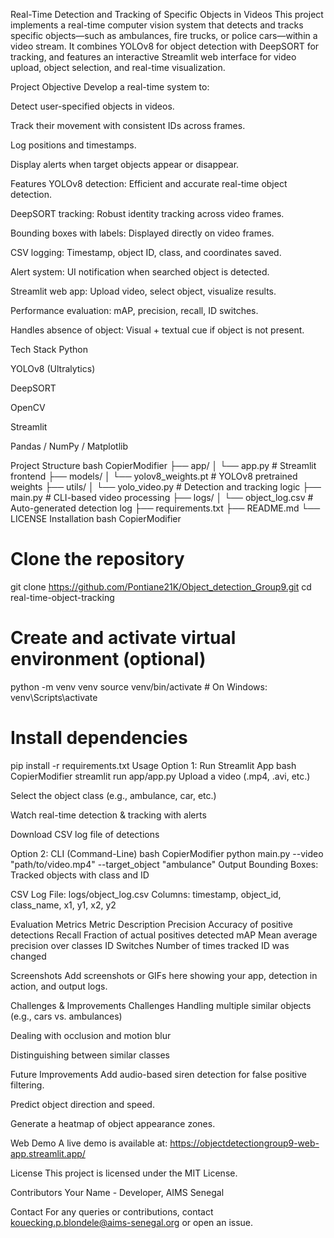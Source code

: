  Real-Time Detection and Tracking of Specific Objects in Videos
This project implements a real-time computer vision system that detects and tracks specific objects—such as ambulances, fire trucks, or police cars—within a video stream. It combines YOLOv8 for object detection with DeepSORT for tracking, and features an interactive Streamlit web interface for video upload, object selection, and real-time visualization.

 Project Objective
Develop a real-time system to:

Detect user-specified objects in videos.

Track their movement with consistent IDs across frames.

Log positions and timestamps.

Display alerts when target objects appear or disappear.

 Features
 YOLOv8 detection: Efficient and accurate real-time object detection.

 DeepSORT tracking: Robust identity tracking across video frames.

Bounding boxes with labels: Displayed directly on video frames.

CSV logging: Timestamp, object ID, class, and coordinates saved.

Alert system: UI notification when searched object is detected.

Streamlit web app: Upload video, select object, visualize results.

Performance evaluation: mAP, precision, recall, ID switches.

Handles absence of object: Visual + textual cue if object is not present.

Tech Stack
Python

YOLOv8 (Ultralytics)

DeepSORT

OpenCV

Streamlit

Pandas / NumPy / Matplotlib

Project Structure
bash
CopierModifier
├── app/
│   └── app.py               # Streamlit frontend
├── models/
│   └── yolov8_weights.pt    # YOLOv8 pretrained weights
├── utils/
│   └── yolo_video.py        # Detection and tracking logic
├── main.py                  # CLI-based video processing
├── logs/
│   └── object_log.csv       # Auto-generated detection log
├── requirements.txt
├── README.md
└── LICENSE
Installation
bash
CopierModifier
# Clone the repository
git clone https://github.com/Pontiane21K/Object_detection_Group9.git
cd real-time-object-tracking

# Create and activate virtual environment (optional)
python -m venv venv
source venv/bin/activate  # On Windows: venv\Scripts\activate

# Install dependencies
pip install -r requirements.txt
Usage
Option 1: Run Streamlit App
bash
CopierModifier
streamlit run app/app.py
Upload a video (.mp4, .avi, etc.)

Select the object class (e.g., ambulance, car, etc.)

Watch real-time detection & tracking with alerts

Download CSV log file of detections

Option 2: CLI (Command-Line)
bash
CopierModifier
python main.py --video "path/to/video.mp4" --target_object "ambulance"
Output
Bounding Boxes: Tracked objects with class and ID

CSV Log File: logs/object_log.csv
Columns: timestamp, object_id, class_name, x1, y1, x2, y2

Evaluation Metrics
Metric	Description
Precision	Accuracy of positive detections
Recall	Fraction of actual positives detected
mAP	Mean average precision over classes
ID Switches	Number of times tracked ID was changed

Screenshots
Add screenshots or GIFs here showing your app, detection in action, and output logs.

Challenges & Improvements
Challenges
Handling multiple similar objects (e.g., cars vs. ambulances)

Dealing with occlusion and motion blur

Distinguishing between similar classes

Future Improvements
Add audio-based siren detection for false positive filtering.

Predict object direction and speed.

Generate a heatmap of object appearance zones.

Web Demo
A live demo is available at: https://objectdetectiongroup9-web-app.streamlit.app/

License
This project is licensed under the MIT License.

Contributors
Your Name - Developer, AIMS Senegal

Contact
For any queries or contributions, contact kouecking.p.blondele@aims-senegal.org or open an issue.
